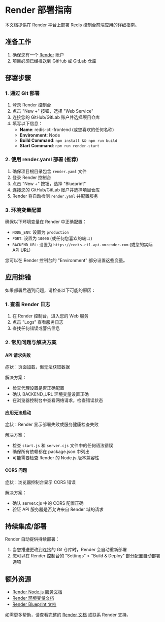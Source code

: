 # Render 部署指南

本文档提供在 Render 平台上部署 Redis 控制台前端应用的详细指南。

## 准备工作

1. 确保您有一个 [Render](https://render.com) 账户
2. 项目必须已经推送到 GitHub 或 GitLab 仓库

## 部署步骤

### 1. 通过 Git 部署

1. 登录 Render 控制台
2. 点击 "New +" 按钮，选择 "Web Service"
3. 连接您的 GitHub/GitLab 账户并选择项目仓库
4. 填写以下信息：
   - **Name**: redis-ctl-frontend (或您喜欢的任何名称)
   - **Environment**: Node
   - **Build Command**: `npm install && npm run build`
   - **Start Command**: `npm run render-start`

### 2. 使用 render.yaml 部署 (推荐)

1. 确保项目根目录包含 `render.yaml` 文件
2. 登录 Render 控制台
3. 点击 "New +" 按钮，选择 "Blueprint"
4. 连接您的 GitHub/GitLab 账户并选择项目仓库
5. Render 将自动检测 `render.yaml` 并配置服务

### 3. 环境变量配置

确保以下环境变量在 Render 中正确配置：

- `NODE_ENV`: 设置为 `production`
- `PORT`: 设置为 `10000` (或任何您喜欢的端口)
- `BACKEND_URL`: 设置为 `https://redis-ctl-api.onrender.com` (或您的实际 API URL)

您可以在 Render 控制台的 "Environment" 部分设置这些变量。

## 应用排错

如果部署后遇到问题，请检查以下可能的原因：

### 1. 查看 Render 日志

1. 在 Render 控制台，进入您的 Web 服务
2. 点击 "Logs" 查看服务日志
3. 查找任何错误或警告信息

### 2. 常见问题与解决方案

#### API 请求失败

症状：页面加载，但无法获取数据

解决方案：
- 检查代理设置是否正确配置
- 确认 BACKEND_URL 环境变量设置正确
- 在浏览器控制台中查看网络请求，检查错误状态

#### 应用无法启动

症状：Render 显示部署失败或服务健康检查失败

解决方案：
- 检查 `start.js` 和 `server.cjs` 文件中的任何语法错误
- 确保所有依赖都在 package.json 中列出
- 可能需要检查 Render 的 Node.js 版本兼容性

#### CORS 问题

症状：浏览器控制台显示 CORS 错误

解决方案：
- 确认 server.cjs 中的 CORS 配置正确
- 验证 API 服务器是否允许来自 Render 域的请求

## 持续集成/部署

Render 自动提供持续部署：

1. 当您推送更改到连接的 Git 仓库时，Render 会自动重新部署
2. 您可以在 Render 控制台的 "Settings" > "Build & Deploy" 部分配置自动部署选项

## 额外资源

- [Render Node.js 服务文档](https://render.com/docs/web-services)
- [Render 环境变量文档](https://render.com/docs/environment-variables)
- [Render Blueprint 文档](https://render.com/docs/infrastructure-as-code)

如需更多帮助，请查看完整的 [Render 文档](https://render.com/docs) 或联系 Render 支持。 